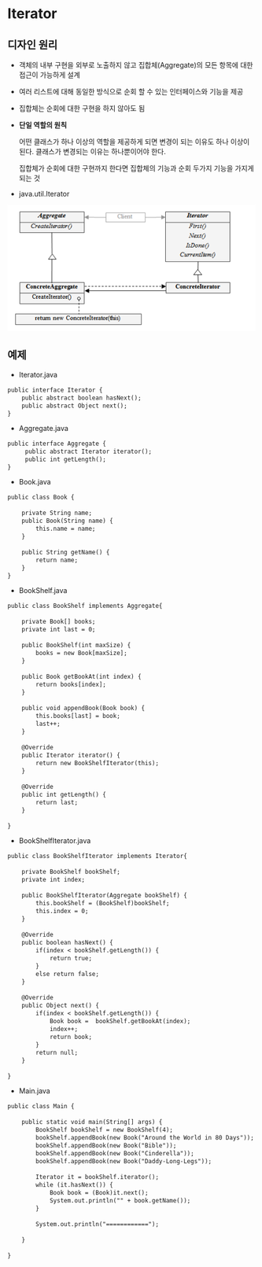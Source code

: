 # Iterator

## 디자인 원리

- 객체의 내부 구현을 외부로 노출하지 않고 집합체(Aggregate)의 모든 항목에 대한 접근이 가능하게 설계

- 여러 리스트에 대해 동일한 방식으로 순회 할 수 있는 인터페이스와 기능을 제공

- 집합체는 순회에 대한 구현을 하지 않아도 됨

- **단일 역할의 원칙**
   
    어떤 클래스가 하나 이상의 역할을 제공하게 되면 변경이 되는 이유도 하나 이상이 된다.
    클래스가 변경되는 이유는 하나뿐이어야 한다.
    
    집합체가 순회에 대한 구현까지 한다면 집합체의 기능과 순회 두가지 기능을 가지게 되는 것

- java.util.Iterator

![iterator](./img/iterator.PNG)

## 예제

- Iterator.java
```
public interface Iterator {
	public abstract boolean hasNext();
    public abstract Object next();
}
```

- Aggregate.java
```
public interface Aggregate {
	 public abstract Iterator iterator();
	 public int getLength();
}
```

- Book.java
```
public class Book {

	private String name;
	public Book(String name) {
		this.name = name;
	} 
	
	public String getName() {
		return name;
	}
}
```

- BookShelf.java
```
public class BookShelf implements Aggregate{

	private Book[] books;
	private int last = 0;
	
	public BookShelf(int maxSize) {
		books = new Book[maxSize];
	}
	
	public Book getBookAt(int index) {
		return books[index];
	}
	
	public void appendBook(Book book) {
		this.books[last] = book;
		last++;
	}
	
	@Override
	public Iterator iterator() {
		return new BookShelfIterator(this);
	}

	@Override
	public int getLength() {
		return last;
	}

}
```

- BookShelfIterator.java
```
public class BookShelfIterator implements Iterator{

	private BookShelf bookShelf;
	private int index;
	
	public BookShelfIterator(Aggregate bookShelf) {
		this.bookShelf = (BookShelf)bookShelf;
		this.index = 0;
	}
	
	@Override
	public boolean hasNext() {
		if(index < bookShelf.getLength()) {
			return true;
		}
		else return false;
	}

	@Override
	public Object next() {
		if(index < bookShelf.getLength()) {
			Book book =  bookShelf.getBookAt(index);
			index++;
			return book;
		}
		return null;
	}

}
```

- Main.java
```
public class Main {

	public static void main(String[] args) {
		BookShelf bookShelf = new BookShelf(4);
        bookShelf.appendBook(new Book("Around the World in 80 Days"));
        bookShelf.appendBook(new Book("Bible"));
        bookShelf.appendBook(new Book("Cinderella"));
        bookShelf.appendBook(new Book("Daddy-Long-Legs"));
        
        Iterator it = bookShelf.iterator();
        while (it.hasNext()) {
            Book book = (Book)it.next();
            System.out.println("" + book.getName());
        }
        
        System.out.println("============");
   
	}

}
```
